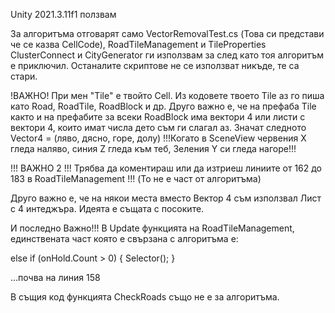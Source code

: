 Unity 2021.3.11f1 ползвам

За алгоритъма отговарят само VectorRemovalTest.cs (Това си представи че се казва CellCode), RoadTileManagement и TileProperties
ClusterConnect и CityGenerator ги използвам за след като тоя алгоритъм е приключил.
Останалите скриптове не се използват никъде, те са стари.

!ВАЖНО!
При мен "Tile" е твойто Cell.
Из кодовете твоето Tile аз го пиша като Road, RoadTile, RoadBlock и др.
Друго важно е, че на префаба Tile както и на префабите за всеки RoadBlock има вектори 4 или листи с вектори 4, които имат числа дето съм ги слагал аз.
Значат следното Vector4 = (ляво, дясно, горе, долу) !!!Когато в SceneView червения X гледа наляво, синия Z гледа към теб, Зеления Y си гледа нагоре!!!

!!! ВАЖНО 2 !!!
Трябва да коментираш или да изтриеш линиите от 162 до 183 в RoadTileManagement !!! (То не е част от алгоритъма)

Друго важно е, че на някои места вместо Вектор 4 съм използвал Лист с 4 интеджъра. Идеята е същата с посоките.

И последно Важно!!!
В Update функцията на RoadTileManagement, единствената част която е свързана с алгоритъма е:

else if (onHold.Count > 0)
        {
            Selector();
        }

...почва на линия 158

В същия код функцията CheckRoads също не е за алгоритъма.
